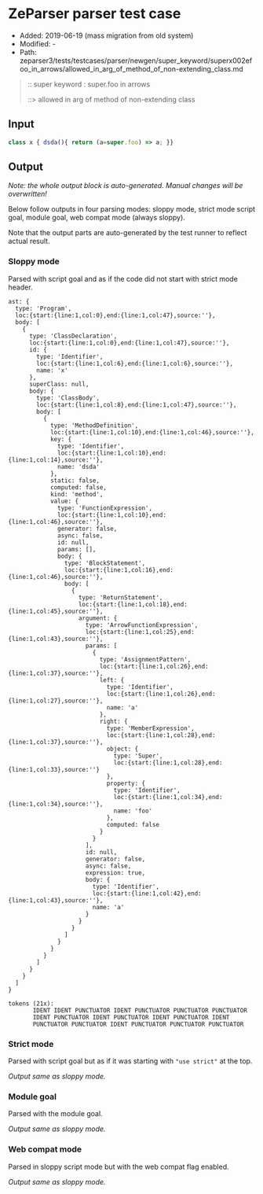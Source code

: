 # ZeParser parser test case

- Added: 2019-06-19 (mass migration from old system)
- Modified: -
- Path: zeparser3/tests/testcases/parser/newgen/super_keyword/superx002efoo_in_arrows/allowed_in_arg_of_method_of_non-extending_class.md

> :: super keyword : super.foo in arrows
>
> ::> allowed in arg of method of non-extending class

## Input

`````js
class x { dsda(){ return (a=super.foo) => a; }}
`````

## Output

_Note: the whole output block is auto-generated. Manual changes will be overwritten!_

Below follow outputs in four parsing modes: sloppy mode, strict mode script goal, module goal, web compat mode (always sloppy).

Note that the output parts are auto-generated by the test runner to reflect actual result.

### Sloppy mode

Parsed with script goal and as if the code did not start with strict mode header.

`````
ast: {
  type: 'Program',
  loc:{start:{line:1,col:0},end:{line:1,col:47},source:''},
  body: [
    {
      type: 'ClassDeclaration',
      loc:{start:{line:1,col:0},end:{line:1,col:47},source:''},
      id: {
        type: 'Identifier',
        loc:{start:{line:1,col:6},end:{line:1,col:6},source:''},
        name: 'x'
      },
      superClass: null,
      body: {
        type: 'ClassBody',
        loc:{start:{line:1,col:8},end:{line:1,col:47},source:''},
        body: [
          {
            type: 'MethodDefinition',
            loc:{start:{line:1,col:10},end:{line:1,col:46},source:''},
            key: {
              type: 'Identifier',
              loc:{start:{line:1,col:10},end:{line:1,col:14},source:''},
              name: 'dsda'
            },
            static: false,
            computed: false,
            kind: 'method',
            value: {
              type: 'FunctionExpression',
              loc:{start:{line:1,col:10},end:{line:1,col:46},source:''},
              generator: false,
              async: false,
              id: null,
              params: [],
              body: {
                type: 'BlockStatement',
                loc:{start:{line:1,col:16},end:{line:1,col:46},source:''},
                body: [
                  {
                    type: 'ReturnStatement',
                    loc:{start:{line:1,col:18},end:{line:1,col:45},source:''},
                    argument: {
                      type: 'ArrowFunctionExpression',
                      loc:{start:{line:1,col:25},end:{line:1,col:43},source:''},
                      params: [
                        {
                          type: 'AssignmentPattern',
                          loc:{start:{line:1,col:26},end:{line:1,col:37},source:''},
                          left: {
                            type: 'Identifier',
                            loc:{start:{line:1,col:26},end:{line:1,col:27},source:''},
                            name: 'a'
                          },
                          right: {
                            type: 'MemberExpression',
                            loc:{start:{line:1,col:28},end:{line:1,col:37},source:''},
                            object: {
                              type: 'Super',
                              loc:{start:{line:1,col:28},end:{line:1,col:33},source:''}
                            },
                            property: {
                              type: 'Identifier',
                              loc:{start:{line:1,col:34},end:{line:1,col:34},source:''},
                              name: 'foo'
                            },
                            computed: false
                          }
                        }
                      ],
                      id: null,
                      generator: false,
                      async: false,
                      expression: true,
                      body: {
                        type: 'Identifier',
                        loc:{start:{line:1,col:42},end:{line:1,col:43},source:''},
                        name: 'a'
                      }
                    }
                  }
                ]
              }
            }
          }
        ]
      }
    }
  ]
}

tokens (21x):
       IDENT IDENT PUNCTUATOR IDENT PUNCTUATOR PUNCTUATOR PUNCTUATOR
       IDENT PUNCTUATOR IDENT PUNCTUATOR IDENT PUNCTUATOR IDENT
       PUNCTUATOR PUNCTUATOR IDENT PUNCTUATOR PUNCTUATOR PUNCTUATOR
`````

### Strict mode

Parsed with script goal but as if it was starting with `"use strict"` at the top.

_Output same as sloppy mode._

### Module goal

Parsed with the module goal.

_Output same as sloppy mode._

### Web compat mode

Parsed in sloppy script mode but with the web compat flag enabled.

_Output same as sloppy mode._
